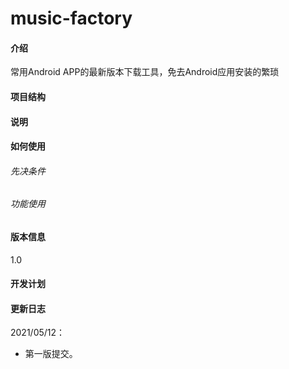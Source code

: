# music-factory

#### 介绍
常用Android APP的最新版本下载工具，免去Android应用安装的繁琐  

#### 项目结构

#### 说明

#### 如何使用

###### 先决条件

###### 功能使用
                                                                                                                                                                                                                                                                                                                                                                                                                                                                                                                                                                          
#### 版本信息
1.0

#### 开发计划

#### 更新日志
2021/05/12：
* 第一版提交。
